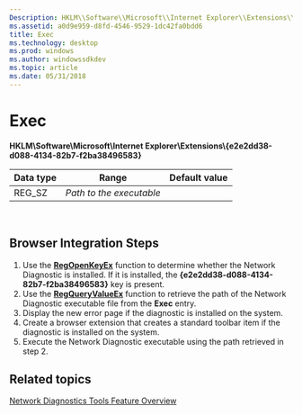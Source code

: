 ```yaml
---
Description: HKLM\\Software\\Microsoft\\Internet Explorer\\Extensions\\{e2e2dd38-d088-4134-82b7-f2ba38496583}.
ms.assetid: a0d9e959-d8fd-4546-9529-1dc42fa0bdd6
title: Exec
ms.technology: desktop
ms.prod: windows
ms.author: windowssdkdev
ms.topic: article
ms.date: 05/31/2018
---
```


# Exec

**HKLM\\Software\\Microsoft\\Internet Explorer\\Extensions\\{e2e2dd38-d088-4134-82b7-f2ba38496583}**



| Data type | Range                    | Default value |
|-----------|--------------------------|---------------|
| REG\_SZ   | *Path to the executable* |               |



 

## Browser Integration Steps

1.  Use the [**RegOpenKeyEx**](https://msdn.microsoft.com/windows/desktop/c8a590f2-3249-437f-a320-c7443d42b792) function to determine whether the Network Diagnostic is installed. If it is installed, the **{e2e2dd38-d088-4134-82b7-f2ba38496583}** key is present.
2.  Use the [**RegQueryValueEx**](https://msdn.microsoft.com/windows/desktop/202d253a-10ff-40e7-8eec-a49717443b81) function to retrieve the path of the Network Diagnostic executable file from the **Exec** entry.
3.  Display the new error page if the diagnostic is installed on the system.
4.  Create a browser extension that creates a standard toolbar item if the diagnostic is installed on the system.
5.  Execute the Network Diagnostic executable using the path retrieved in step 2.

## Related topics

<dl> <dt>

[Network Diagnostics Tools Feature Overview](Http://go.microsoft.com/fwlink/p/?linkid=85313)
</dt> </dl>

 

 



